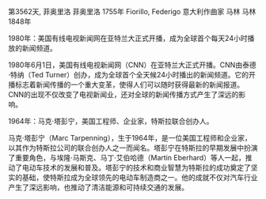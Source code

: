 
第3562天, 菲奥里洛
菲奥里洛 1755年
Fiorillo, Federigo 意大利作曲家
马林
马林 1848年


1980年：美国有线电视新闻网在亚特兰大正式开播，成为全球首个每天24小时播放的新闻频道。

1980年6月1日，美国有线电视新闻网（CNN）在亚特兰大正式开播。CNN由泰德·特纳（Ted Turner）创办，成为全球首个全天候24小时播出的新闻频道。它的开播标志着新闻传播的一个重大变革，使得人们可以随时获得最新的新闻报道。CNN的出现不仅改变了电视新闻业，还对全球的新闻传播方式产生了深远的影响。


1964年：马克·塔彭宁，美国工程师、企业家，特斯拉联合创办人。

马克·塔彭宁（Marc Tarpenning），生于1964年，是一位美国工程师和企业家，以其作为特斯拉公司的联合创办人之一而闻名。塔彭宁在特斯拉的早期发展中扮演了重要角色，与埃隆·马斯克、马丁·艾伯哈德（Martin Eberhard）等人一起，推动了电动车技术的发展和普及。塔彭宁的技术和商业智慧为特斯拉的成功奠定了坚实的基础，使特斯拉成为全球领先的电动车制造商之一。他的成就不仅对汽车行业产生了深远影响，也推动了清洁能源和可持续交通的发展。
